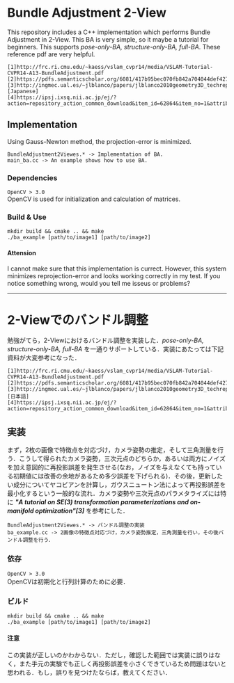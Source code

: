 # Bundle Adjustment 2-View

This repository includes a C++ implementation which performs Bundle Adjustment in 2-View. This BA is very simple, so it maybe a tutorial for beginners. This supports *pose-only-BA, structure-only-BA, full-BA*.
These reference pdf are very helpful.

```
[1]http://frc.ri.cmu.edu/~kaess/vslam_cvpr14/media/VSLAM-Tutorial-CVPR14-A13-BundleAdjustment.pdf   
[2]https://pdfs.semanticscholar.org/6081/417b95bec070fb842a704044def427f8ef69.pdf   
[3]http://ingmec.ual.es/~jlblanco/papers/jlblanco2010geometry3D_techrep.pdf   
[Japanese]
[4]https://ipsj.ixsq.nii.ac.jp/ej/?action=repository_action_common_download&item_id=62864&item_no=1&attribute_id=1&file_no=1
```

## Implementation
Using Gauss-Newton method, the projection-error is minimized.

```
BundleAdjustment2Viewes.* -> Implementation of BA.
main_ba.cc -> An example shows how to use BA.
```

### Dependencies

```OpenCV > 3.0```   
OpenCV is used for initialization and calculation of matrices.


### Build & Use
```
mkdir build && cmake .. && make
./ba_example [path/to/image1] [path/to/image2]
```

#### Attension
I cannot make sure that this implementation is currect. However, this system minimizes reprojection-error and looks working correctly in my test. If you notice something wrong, would you tell me isseus or problems?

------
# 2-Viewでのバンドル調整

勉強がてら，2-Viewにおけるバンドル調整を実装した．*pose-only-BA, structure-only-BA, full-BA* を一通りサポートしている．実装にあたっては下記資料が大変参考になった．

```
[1]http://frc.ri.cmu.edu/~kaess/vslam_cvpr14/media/VSLAM-Tutorial-CVPR14-A13-BundleAdjustment.pdf   
[2]https://pdfs.semanticscholar.org/6081/417b95bec070fb842a704044def427f8ef69.pdf   
[3]http://ingmec.ual.es/~jlblanco/papers/jlblanco2010geometry3D_techrep.pdf   
[日本語]
[4]https://ipsj.ixsq.nii.ac.jp/ej/?action=repository_action_common_download&item_id=62864&item_no=1&attribute_id=1&file_no=1
```

## 実装
まず，2枚の画像で特徴点を対応づけ，カメラ姿勢の推定，そして三角測量を行う．こうして得られたカメラ姿勢，三次元点のどちらか，あるいは両方にノイズを加え意図的に再投影誤差を発生させる(なお，ノイズを与えなくても持っている初期値には改善の余地があるため多少誤差を下げられる)．その後，更新したい成分についてヤコビアンを計算し，ガウスニュートン法によって再投影誤差を最小化するという一般的な流れ．カメラ姿勢や三次元点のパラメタライズには特に ***"A tutorial on SE(3) transformation parameterizations and on-manifold optimization"[3]*** を参考にした．

```
BundleAdjustment2Viewes.* -> バンドル調整の実装
ba_example.cc -> 2画像の特徴点対応づけ，カメラ姿勢推定，三角測量を行い，その後バンドル調整を行う．
```

### 依存

```OpenCV > 3.0```   
OpenCVは初期化と行列計算のために必要．

### ビルド
```
mkdir build && cmake .. && make
./ba_example [path/to/image1] [path/to/image2]
```

#### 注意
この実装が正しいのかわからない．ただし，確認した範囲では実装に誤りはなく，また手元の実験でも正しく再投影誤差を小さくできているため問題はないと思われる．もし，誤りを見つけたならば，教えてください．

